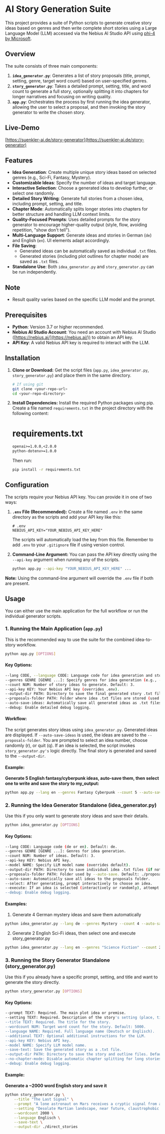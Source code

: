 # AI Story Generation Suite

This project provides a suite of Python scripts to generate creative story ideas based on genres and then write complete short stories using a Large Language Model (LLM) accessed via the Nebius AI Studio API using [phi-4 by Microsoft](https://huggingface.co/microsoft/phi-4).

## Overview
The suite consists of three main components:

1.  **`idea_generator.py`**: Generates a list of story proposals (title, prompt, setting, genre, target word count) based on user-specified genres.
2.  **`story_generator.py`**: Takes a detailed prompt, setting, title, and word count to generate a full story, optionally splitting it into chapters for longer narratives and focusing on writing quality.
3.  **`app.py`**: Orchestrates the process by first running the idea generator, allowing the user to select a proposal, and then invoking the story generator to write the chosen story.

## Live-Demo

[https://suenkler-ai.de/story-generator](https://suenkler-ai.de/story-generator)

## Features

*   **Idea Generation**: Create multiple unique story ideas based on selected genres (e.g., Sci-Fi, Fantasy, Mystery).
*   **Customizable Ideas**: Specify the number of ideas and target language.
*   **Interactive Selection**: Choose a generated idea to develop further, or select one randomly.
*   **Detailed Story Writing**: Generate full stories from a chosen idea, including prompt, setting, and title.
*   **Chapter Mode**: Automatically splits longer stories into chapters for better structure and handling LLM context limits.
*   **Quality-Focused Prompts**: Uses detailed prompts for the story generator to encourage higher-quality output (style, flow, avoiding repetition, "show don't tell").
*   **Multi-Language Support**: Generate ideas and stories in German (`de`) and English (`en`). UI elements adapt accordingly.
*   **File Saving**:
    *   Generated ideas can be automatically saved as individual `.txt` files.
    *   Generated stories (including plot outlines for chapter mode) are saved as `.txt` files.
*   **Standalone Use**: Both `idea_generator.py` and `story_generator.py` can be run independently.

## Note
* Result quality varies based on the specific LLM model and the prompt.

## Prerequisites

*   **Python**: Version 3.7 or higher recommended.
*   **Nebius AI Studio Account**: You need an account with Nebius AI Studio ([https://nebius.ai/](https://nebius.ai/)) to obtain an API key.
*   **API Key**: A valid Nebius API key is required to interact with the LLM.

## Installation

1.  **Clone or Download:** Get the script files (`app.py`, `idea_generator.py`, `story_generator.py`) and place them in the same directory.
    ```bash
    # If using git
    git clone <your-repo-url>
    cd <your-repo-directory>
    ```
2.  **Install Dependencies:** Install the required Python packages using pip. Create a file named `requirements.txt` in the project directory with the following content:
    # requirements.txt
    ```txt
    openai>=1.0.0,<2.0.0
    python-dotenv>=1.0.0
    ```

    Then run:
    ```bash
    pip install -r requirements.txt
    ```

## Configuration

The scripts require your Nebius API key. You can provide it in one of two ways:

1.  **`.env` File (Recommended):** Create a file named `.env` in the same directory as the scripts and add your API key like this:
    ```dotenv
    # .env
    NEBIUS_API_KEY="YOUR_NEBIUS_API_KEY_HERE"
    ```
    The scripts will automatically load the key from this file. Remember to add `.env` to your `.gitignore` file if using version control.

2.  **Command-Line Argument:** You can pass the API key directly using the `--api-key` argument when running any of the scripts.
    ```bash
    python app.py --api-key "YOUR_NEBIUS_API_KEY_HERE" ...
    ```

**Note:** Using the command-line argument will override the `.env` file if both are present.

## Usage

You can either use the main application for the full workflow or run the individual generator scripts.

### 1. Running the Main Application (`app.py`)

This is the recommended way to use the suite for the combined idea-to-story workflow.

```bash
python app.py [OPTIONS]
```
#### Key Options:
```bash
--lang CODE, --language CODE: Language code for idea generation and story writing (de or en). Default: de.
--genres GENRE [GENRE ...]: Specify genres for idea generation (e.g., --genres "Science Fiction" Fantasy). Defaults to a predefined list if omitted.
--count NUM: Number of story ideas to generate. Default: 3.
--api-key KEY: Your Nebius API key (overrides .env).
--output-dir PATH: Directory to save the final generated story .txt file. Default: ./generated_stories.
--proposals-folder PATH: Folder where idea .txt files are stored (used by --auto-save-ideas). Default: ./proposals.
--auto-save-ideas: Automatically save all generated ideas as .txt files in the proposals folder.
--debug: Enable detailed debug logging.
```
#### Workflow:
The script generates story ideas using `idea_generator.py`.
Generated ideas are displayed.
If `--auto-save-ideas` is used, the ideas are saved to the `--proposals-folder`.
You are prompted to select an idea number, choose randomly (r), or quit (q).
If an idea is selected, the script invokes `story_generator.py's` logic directly.
The final story is generated and saved to the `--output-dir`.

#### Example:

**Generate 5 English fantasy/cyberpunk ideas, auto-save them, then select one to write and save the story to my_output:** 

```bash
python app.py --lang en --genres Fantasy Cyberpunk --count 5 --auto-save-ideas --output-dir ./my_output
```

### 2. Running the Idea Generator Standalone (idea_generator.py)
Use this if you only want to generate story ideas and save their details.

```bash
python idea_generator.py [OPTIONS]
```
#### Key Options:
```bash
--lang CODE: Language code (de or en). Default: de.
--genres GENRE [GENRE ...]: Genres for idea generation.
--count NUM: Number of ideas. Default: 3.
--api-key KEY: Nebius API key.
--model NAME: Specify LLM model name (overrides default).
--output-dir PATH: Directory to save individual idea .txt files (if not using --auto-save). Default: . (current directory).
--proposals-folder PATH: Folder used by --auto-save. Default: ./proposals.
--auto-save: Automatically save all ideas to the proposals folder.
--select: After generating, prompt interactively to choose an idea.
--execute: If an idea is selected (interactively or randomly), attempt to run story_generator.py as a subprocess with the chosen idea's details.
--debug: Enable debug logging.
```

#### Examples:
1. Generate 4 German mystery ideas and save them automatically
```bash
python idea_generator.py --lang de --genres Mystery --count 4 --auto-save
```

2. Generate 2 English Sci-Fi ideas, then select one and execute story_generator.py
```bash
python idea_generator.py --lang en --genres "Science Fiction" --count 2 --select --execute
```

### 3. Running the Story Generator Standalone (story_generator.py)
Use this if you already have a specific prompt, setting, and title and want to generate the story directly.
```bash
python story_generator.py [OPTIONS]
```
#### Key Options:
```bash
--prompt TEXT: Required. The main plot idea or premise.
--setting TEXT: Required. Description of the story's setting (place, time, atmosphere).
--title TEXT: Required. The title for the story.
--wordcount NUM: Target word count for the story. Default: 5000.
--language NAME: Required. Full language name (Deutsch or Englisch).
--additional TEXT: Optional additional instructions for the LLM.
--api-key KEY: Nebius API key.
--model NAME: Specify LLM model name.
--save-text: Save the generated story as a .txt file.
--output-dir PATH: Directory to save the story and outline files. Default: . (current directory).
--no-chapter-mode: Disable automatic chapter splitting for long stories.
--debug: Enable debug logging.
```

#### Example:
**Generate a ~2000 word English story and save it** 
```bash
python story_generator.py \
    --title "The Last Signal" \
    --prompt "A lone astronaut on Mars receives a cryptic signal from an unknown source, just as their life support begins to fail." \
    --setting "Desolate Martian landscape, near future, claustrophobic hab module, growing sense of dread." \
    --wordcount 2000 \
    --language Englisch \
    --save-text \
    --output-dir ./direct_stories
```
